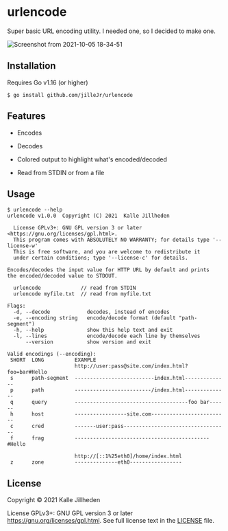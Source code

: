 # urlencode

Super basic URL encoding utility. I needed one, so I decided to make one.

![Screenshot from 2021-10-05 18-34-51](https://user-images.githubusercontent.com/2477952/136065171-c4c693f4-38de-4b3b-b628-f066b4a96769.png)

## Installation

Requires Go v1.16 (or higher)

```console
$ go install github.com/jilleJr/urlencode
```

## Features

- Encodes

- Decodes

- Colored output to highlight what's encoded/decoded

- Read from STDIN or from a file

## Usage

```console
$ urlencode --help
urlencode v1.0.0  Copyright (C) 2021  Kalle Jillheden

  License GPLv3+: GNU GPL version 3 or later <https://gnu.org/licenses/gpl.html>.
  This program comes with ABSOLUTELY NO WARRANTY; for details type '--license-w'
  This is free software, and you are welcome to redistribute it
  under certain conditions; type '--license-c' for details.

Encodes/decodes the input value for HTTP URL by default and prints
the encoded/decoded value to STDOUT.

  urlencode             // read from STDIN
  urlencode myfile.txt  // read from myfile.txt

Flags:
  -d, --decode            decodes, instead of encodes
  -e, --encoding string   encode/decode format (default "path-segment")
  -h, --help              show this help text and exit
  -l, --lines             encode/decode each line by themselves
      --version           show version and exit

Valid encodings (--encoding):
 SHORT  LONG          EXAMPLE
                      http://user:pass@site.com/index.html?foo=bar#Hello
 s      path-segment  --------------------------index.html--------------
 p      path          -------------------------/index.html--------------
 q      query         -------------------------------------foo bar------
 h      host          -----------------site.com-------------------------
 c      cred          -------user:pass----------------------------------
 f      frag          --------------------------------------------#Hello

                      http://[::1%25eth0]/home/index.html
 z      zone          --------------eth0-----------------
```

## License

Copyright &copy; 2021 Kalle Jillheden

License GPLv3+: GNU GPL version 3 or later <https://gnu.org/licenses/gpl.html>.
See full license text in the [LICENSE](./LICENSE) file.
